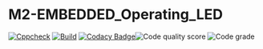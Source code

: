 # M2-EMBEDDED_Operating_LED

[![Cppcheck](https://github.com/santhosh1120/M2-EMBEDDED_Operating_LED/actions/workflows/cppcheck.yml/badge.svg)](https://github.com/santhosh1120/M2-EMBEDDED_Operating_LED/actions/workflows/cppcheck.yml)  [![Build](https://github.com/santhosh1120/M2-EMBEDDED_Operating_LED/actions/workflows/compile.yml/badge.svg)](https://github.com/santhosh1120/M2-EMBEDDED_Operating_LED/actions/workflows/compile.yml) [![Codacy Badge](https://app.codacy.com/project/badge/Grade/583f278e7f8a47f6a72cadbae3fe09b1)](https://www.codacy.com/gh/santhosh1120/M2-EMBEDDED_Operating_LED/dashboard?utm_source=github.com&amp;utm_medium=referral&amp;utm_content=santhosh1120/M2-EMBEDDED_Operating_LED&amp;utm_campaign=Badge_Grade)![Code quality score](https://api.codiga.io/project/30180/score/svg) ![Code grade](https://api.codiga.io/project/30180/status/svg)
